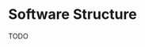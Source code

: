 # Software Structure

<!--
https://github.com/thedatasnok/webshop
https://github.com/loadsmart/culture
https://github.com/makeplane/plane
-->

TODO
